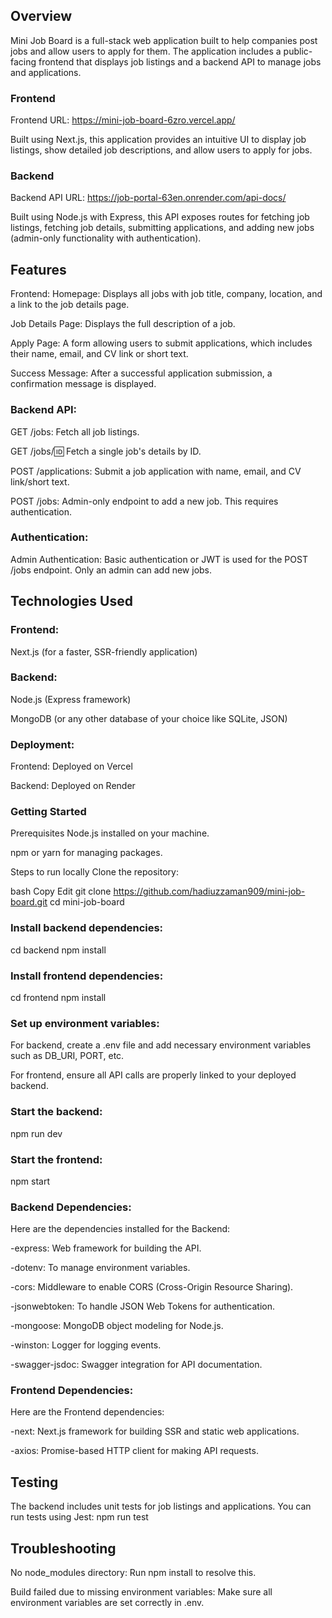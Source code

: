 ## Overview

Mini Job Board is a full-stack web application built to help companies post jobs and allow users to apply for them. The application includes a public-facing frontend that displays job listings and a backend API to manage jobs and applications.

### Frontend
Frontend URL: https://mini-job-board-6zro.vercel.app/

Built using Next.js, this application provides an intuitive UI to display job listings, show detailed job descriptions, and allow users to apply for jobs.

### Backend
Backend API URL: https://job-portal-63en.onrender.com/api-docs/

Built using Node.js with Express, this API exposes routes for fetching job listings, fetching job details, submitting applications, and adding new jobs (admin-only functionality with authentication).

## Features
Frontend:
Homepage: Displays all jobs with job title, company, location, and a link to the job details page.

Job Details Page: Displays the full description of a job.

Apply Page: A form allowing users to submit applications, which includes their name, email, and CV link or short text.

Success Message: After a successful application submission, a confirmation message is displayed.

### Backend API:
GET /jobs: Fetch all job listings.

GET /jobs/:id: Fetch a single job's details by ID.

POST /applications: Submit a job application with name, email, and CV link/short text.

POST /jobs: Admin-only endpoint to add a new job. This requires authentication.

### Authentication:
Admin Authentication: Basic authentication or JWT is used for the POST /jobs endpoint. Only an admin can add new jobs.

## Technologies Used
### Frontend:
Next.js (for a faster, SSR-friendly application)

### Backend:
Node.js (Express framework)

MongoDB (or any other database of your choice like SQLite, JSON)

### Deployment:
Frontend: Deployed on Vercel

Backend: Deployed on Render 

### Getting Started
Prerequisites
Node.js installed on your machine.

npm or yarn for managing packages.

Steps to run locally
Clone the repository:

bash
Copy
Edit
git clone https://github.com/hadiuzzaman909/mini-job-board.git
cd mini-job-board

### Install backend dependencies:
cd backend
npm install

### Install frontend dependencies:
cd frontend
npm install

### Set up environment variables:

For backend, create a .env file and add necessary environment variables such as DB_URI, PORT, etc.

For frontend, ensure all API calls are properly linked to your deployed backend.

### Start the backend:
npm run dev

### Start the frontend:
npm start

### Backend Dependencies:
Here are the dependencies installed for the Backend:

-express: Web framework for building the API.

-dotenv: To manage environment variables.

-cors: Middleware to enable CORS (Cross-Origin Resource Sharing).

-jsonwebtoken: To handle JSON Web Tokens for authentication.

-mongoose: MongoDB object modeling for Node.js.

-winston: Logger for logging events.

-swagger-jsdoc: Swagger integration for API documentation.


### Frontend Dependencies:
Here are the Frontend dependencies:

-next: Next.js framework for building SSR and static web applications.

-axios: Promise-based HTTP client for making API requests.


## Testing
The backend includes unit tests for job listings and applications. You can run tests using Jest:
npm run test

## Troubleshooting
No node_modules directory: Run npm install to resolve this.

Build failed due to missing environment variables: Make sure all environment variables are set correctly in .env.
